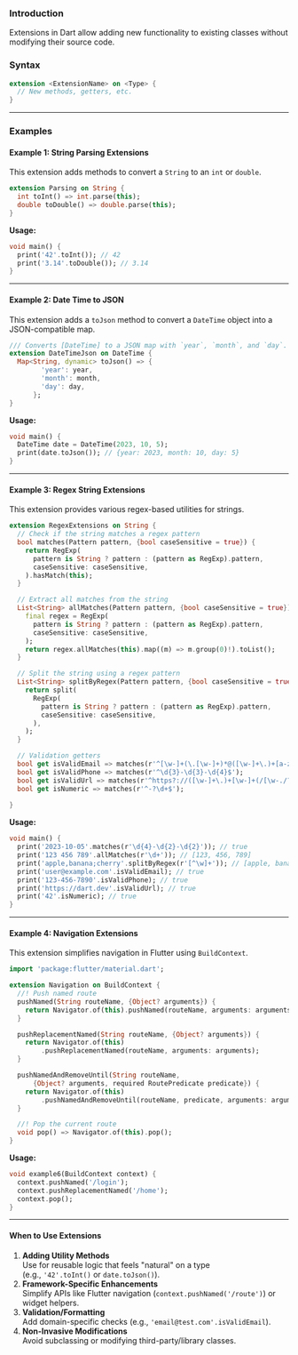 ### Introduction

Extensions in Dart allow adding new functionality to existing classes without modifying their source code.
### Syntax

```dart
extension <ExtensionName> on <Type> {
  // New methods, getters, etc.
}
```

---

### Examples

#### Example 1: String Parsing Extensions

This extension adds methods to convert a `String` to an `int` or `double`.

```dart
extension Parsing on String {
  int toInt() => int.parse(this);
  double toDouble() => double.parse(this);
}
```

**Usage:**

```dart
void main() {
  print('42'.toInt()); // 42
  print('3.14'.toDouble()); // 3.14
}
```

---

#### Example 2: Date Time to JSON

This extension adds a `toJson` method to convert a `DateTime` object into a JSON-compatible map.

```dart
/// Converts [DateTime] to a JSON map with `year`, `month`, and `day`.
extension DateTimeJson on DateTime {
  Map<String, dynamic> toJson() => {
        'year': year,
        'month': month,
        'day': day,
      };
}
```

**Usage:**

```dart
void main() {
  DateTime date = DateTime(2023, 10, 5);
  print(date.toJson()); // {year: 2023, month: 10, day: 5}
}
```

---

#### Example 3: Regex String Extensions

This extension provides various regex-based utilities for strings.

```dart
extension RegexExtensions on String {
  // Check if the string matches a regex pattern
  bool matches(Pattern pattern, {bool caseSensitive = true}) {
    return RegExp(
      pattern is String ? pattern : (pattern as RegExp).pattern,
      caseSensitive: caseSensitive,
    ).hasMatch(this);
  }

  // Extract all matches from the string
  List<String> allMatches(Pattern pattern, {bool caseSensitive = true}) {
    final regex = RegExp(
      pattern is String ? pattern : (pattern as RegExp).pattern,
      caseSensitive: caseSensitive,
    );
    return regex.allMatches(this).map((m) => m.group(0)!).toList();
  }

  // Split the string using a regex pattern
  List<String> splitByRegex(Pattern pattern, {bool caseSensitive = true}) {
    return split(
      RegExp(
        pattern is String ? pattern : (pattern as RegExp).pattern,
        caseSensitive: caseSensitive,
      ),
    );
  }

  // Validation getters
  bool get isValidEmail => matches(r'^[\w-]+(\.[\w-]+)*@([\w-]+\.)+[a-zA-Z]{2,7}$');
  bool get isValidPhone => matches(r'^\d{3}-\d{3}-\d{4}$');
  bool get isValidUrl => matches(r'^https?://([\w-]+\.)+[\w-]+(/[\w-./?%&=]*)?$');
  bool get isNumeric => matches(r'^-?\d+$');
  
}
```

**Usage:**

```dart
void main() {
  print('2023-10-05'.matches(r'\d{4}-\d{2}-\d{2}')); // true
  print('123 456 789'.allMatches(r'\d+')); // [123, 456, 789]
  print('apple,banana;cherry'.splitByRegex(r'[^\w]+')); // [apple, banana, cherry]
  print('user@example.com'.isValidEmail); // true
  print('123-456-7890'.isValidPhone); // true
  print('https://dart.dev'.isValidUrl); // true
  print('42'.isNumeric); // true
}
```

---

#### Example 4: Navigation Extensions

This extension simplifies navigation in Flutter using `BuildContext`.

```dart
import 'package:flutter/material.dart';

extension Navigation on BuildContext {
  //! Push named route
  pushNamed(String routeName, {Object? arguments}) {
    return Navigator.of(this).pushNamed(routeName, arguments: arguments);
  }

  pushReplacementNamed(String routeName, {Object? arguments}) {
    return Navigator.of(this)
        .pushReplacementNamed(routeName, arguments: arguments);
  }

  pushNamedAndRemoveUntil(String routeName,
      {Object? arguments, required RoutePredicate predicate}) {
    return Navigator.of(this)
        .pushNamedAndRemoveUntil(routeName, predicate, arguments: arguments);
  }

  //! Pop the current route
  void pop() => Navigator.of(this).pop();
}
```

**Usage:**

```dart
void example6(BuildContext context) {
  context.pushNamed('/login');
  context.pushReplacementNamed('/home');
  context.pop();
}
```

---

#### **When to Use Extensions**

1. **Adding Utility Methods**  
    Use for reusable logic that feels "natural" on a type (e.g., `'42'.toInt()` or `date.toJson()`).
2. **Framework-Specific Enhancements**  
    Simplify APIs like Flutter navigation (`context.pushNamed('/route')`) or widget helpers.
3. **Validation/Formatting**  
    Add domain-specific checks (e.g., `'email@test.com'.isValidEmail`).
4. **Non-Invasive Modifications**  
    Avoid subclassing or modifying third-party/library classes.